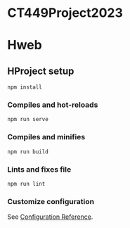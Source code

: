 # CT449Project2023
# Hweb

## HProject setup
```
npm install
```

### Compiles and hot-reloads 
```
npm run serve
```

### Compiles and minifies 
```
npm run build
```

### Lints and fixes file
```
npm run lint
```

### Customize configuration 
See [Configuration Reference](https://cli.vuejs.org/config/).
